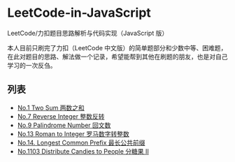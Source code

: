 # LeetCode-in-JavaScript
LeetCode/力扣题目思路解析与代码实现（JavaScript 版）

本人目前只刷完了力扣（LeetCode 中文版）的简单题部分和少数中等、困难题，在此对题目的思路、解法做一个记录，希望能帮到其他在刷题的朋友，也是对自己学习的一次反刍。

## 列表
* [No.1 Two Sum 两数之和](./no_0001.md)
* [No.7 Reverse Integer 整数反转](./no_0007.md)
* [No.9 Palindrome Number 回文数](./no_0009.md)
* [No.13 Roman to Integer 罗马数字转整数](./no_0013.md)
* [No.14. Longest Common Prefix 最长公共前缀](./no_0014.md)
* [No.1103 Distribute Candies to People 分糖果 II](./no_1103.md)